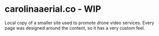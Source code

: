 # carolinaaerial.co - WIP
Local copy of a smaller site used to promote drone video services.
Every page was designed around the content, so it has a very custom feel.
